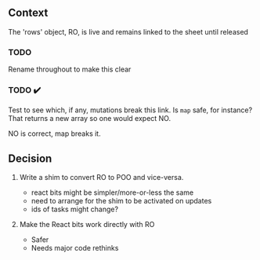 ## Context

The 'rows' object, RO,  is live and remains linked to the sheet until released

### TODO

Rename throughout to make this clear

### TODO :heavy_check_mark:

Test to see which, if any, mutations break this link. Is `map` safe, for instance? That returns a new array so one would expect NO.

NO is correct, map breaks it.

## Decision

1. Write a shim to convert RO to POO and vice-versa.
	+ react bits might be simpler/more-or-less the same
	- need to arrange for the shim to be activated on updates
	- ids of tasks might change? 

2. Make the React bits work directly with RO
	+ Safer
	- Needs major code rethinks



